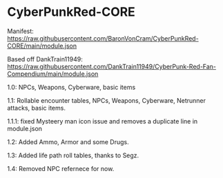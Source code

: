 # CyberPunkRed-CORE

Manifest: https://raw.githubusercontent.com/BaronVonCram/CyberPunkRed-CORE/main/module.json



Based off DankTrain11949: https://raw.githubusercontent.com/DankTrain11949/CyberPunk-Red-Fan-Compendium/main/module.json

1.0: NPCs, Weapons, Cyberware, basic items

1.1: Rollable encounter tables, NPCs, Weapons, Cyberware, Netrunner attacks, basic items.

1.1.1: fixed Mysteery man icon issue and removes a duplicate line in module.json

1.2: Added Ammo, Armor and some Drugs.

1.3: Added life path roll tables, thanks to Segz.

1.4: Removed NPC refernece for now.
